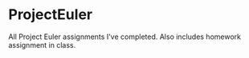 ProjectEuler
============

All Project Euler assignments I've completed.  Also includes homework assignment in class.
